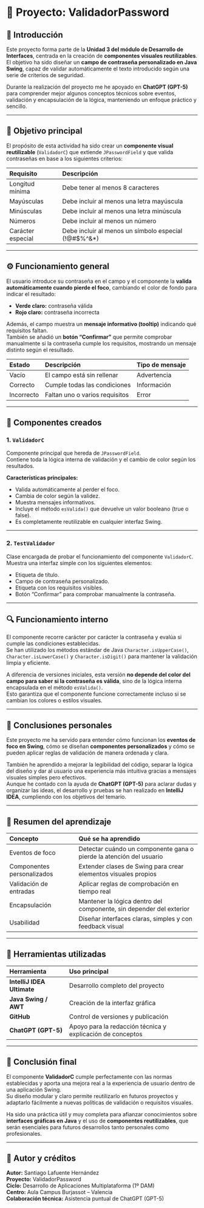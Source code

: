 # 🧩 Proyecto: ValidadorPassword

## 🧠 Introducción

Este proyecto forma parte de la **Unidad 3 del módulo de Desarrollo de Interfaces**, centrada en la creación de **componentes visuales reutilizables**.  
El objetivo ha sido diseñar un **campo de contraseña personalizado en Java Swing**, capaz de validar automáticamente el texto introducido según una serie de criterios de seguridad.

Durante la realización del proyecto me he apoyado en **ChatGPT (GPT-5)** para comprender mejor algunos conceptos técnicos sobre eventos, validación y encapsulación de la lógica, manteniendo un enfoque práctico y sencillo.

---

## 🎯 Objetivo principal

El propósito de esta actividad ha sido crear un **componente visual reutilizable** (`ValidadorC`) que extiende `JPasswordField` y que valida contraseñas en base a los siguientes criterios:

| Requisito | Descripción |
|:--|:--|
| Longitud mínima | Debe tener al menos 8 caracteres |
| Mayúsculas | Debe incluir al menos una letra mayúscula |
| Minúsculas | Debe incluir al menos una letra minúscula |
| Números | Debe incluir al menos un número |
| Carácter especial | Debe incluir al menos un símbolo especial (!@#$%^&*) |

---

## ⚙️ Funcionamiento general

El usuario introduce su contraseña en el campo y el componente la **valida automáticamente cuando pierde el foco**, cambiando el color de fondo para indicar el resultado:

- **Verde claro:** contraseña válida
- **Rojo claro:** contraseña incorrecta

Además, el campo muestra un **mensaje informativo (tooltip)** indicando qué requisitos faltan.  
También se añadió un **botón “Confirmar”** que permite comprobar manualmente si la contraseña cumple los requisitos, mostrando un mensaje distinto según el resultado.

| Estado | Descripción | Tipo de mensaje |
|:--|:--|:--|
| Vacío | El campo está sin rellenar | Advertencia |
| Correcto | Cumple todas las condiciones | Información |
| Incorrecto | Faltan uno o varios requisitos | Error |

---

## 🧩 Componentes creados

### 1. `ValidadorC`
Componente principal que hereda de `JPasswordField`.  
Contiene toda la lógica interna de validación y el cambio de color según los resultados.

**Características principales:**
- Valida automáticamente al perder el foco.
- Cambia de color según la validez.
- Muestra mensajes informativos.
- Incluye el método `esValida()` que devuelve un valor booleano (true o false).
- Es completamente reutilizable en cualquier interfaz Swing.

---

### 2. `TestValidador`
Clase encargada de probar el funcionamiento del componente `ValidadorC`.  
Muestra una interfaz simple con los siguientes elementos:

- Etiqueta de título.
- Campo de contraseña personalizado.
- Etiqueta con los requisitos visibles.
- Botón “Confirmar” para comprobar manualmente la contraseña.

---

## 🔍 Funcionamiento interno

El componente recorre carácter por carácter la contraseña y evalúa si cumple las condiciones establecidas.  
Se han utilizado los métodos estándar de Java `Character.isUpperCase()`, `Character.isLowerCase()` y `Character.isDigit()` para mantener la validación limpia y eficiente.

A diferencia de versiones iniciales, esta versión **no depende del color del campo para saber si la contraseña es válida**, sino de la lógica interna encapsulada en el método `esValida()`.  
Esto garantiza que el componente funcione correctamente incluso si se cambian los colores o estilos visuales.

---

## 💬 Conclusiones personales

Este proyecto me ha servido para entender cómo funcionan los **eventos de foco en Swing**, cómo se diseñan **componentes personalizados** y cómo se pueden aplicar reglas de validación de manera ordenada y clara.

También he aprendido a mejorar la legibilidad del código, separar la lógica del diseño y dar al usuario una experiencia más intuitiva gracias a mensajes visuales simples pero efectivos.  
Aunque he contado con la ayuda de **ChatGPT (GPT-5)** para aclarar dudas y organizar las ideas, el desarrollo y pruebas se han realizado en **IntelliJ IDEA**, cumpliendo con los objetivos del temario.

---

## 📘 Resumen del aprendizaje

| Concepto | Qué se ha aprendido |
|:--|:--|
| Eventos de foco | Detectar cuándo un componente gana o pierde la atención del usuario |
| Componentes personalizados | Extender clases de Swing para crear elementos visuales propios |
| Validación de entradas | Aplicar reglas de comprobación en tiempo real |
| Encapsulación | Mantener la lógica dentro del componente, sin depender del exterior |
| Usabilidad | Diseñar interfaces claras, simples y con feedback visual |

---

## 🧩 Herramientas utilizadas

| Herramienta | Uso principal |
|:--|:--|
| **IntelliJ IDEA Ultimate** | Desarrollo completo del proyecto |
| **Java Swing / AWT** | Creación de la interfaz gráfica |
| **GitHub** | Control de versiones y publicación |
| **ChatGPT (GPT-5)** | Apoyo para la redacción técnica y explicación de conceptos |

---

## 🏁 Conclusión final

El componente **ValidadorC** cumple perfectamente con las normas establecidas y aporta una mejora real a la experiencia de usuario dentro de una aplicación Swing.  
Su diseño modular y claro permite reutilizarlo en futuros proyectos y adaptarlo fácilmente a nuevas políticas de validación o requisitos visuales.

Ha sido una práctica útil y muy completa para afianzar conocimientos sobre **interfaces gráficas en Java** y el uso de **componentes reutilizables**, que serán esenciales para futuros desarrollos tanto personales como profesionales.

---

## 👤 Autor y créditos

**Autor:** Santiago Lafuente Hernández  
**Proyecto:** ValidadorPassword  
**Ciclo:** Desarrollo de Aplicaciones Multiplataforma (1º DAM)  
**Centro:** Aula Campus Burjassot – Valencia  
**Colaboración técnica:** Asistencia puntual de ChatGPT (GPT-5)  
